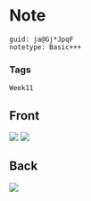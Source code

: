 # Note
```
guid: ja@Gj*JpqF
notetype: Basic+++
```

### Tags
```
Week11
```

## Front
<img src="paste-3232416afe1bbc8db20c8e0f29e29ea9784ea2f5.jpg">
<img src="paste-3c50cb5697451b57d250d3d4ae3c02500349390f.jpg">

## Back
<img src="paste-d1256bbcd226879161e438e11e38815528b3f142.jpg">
